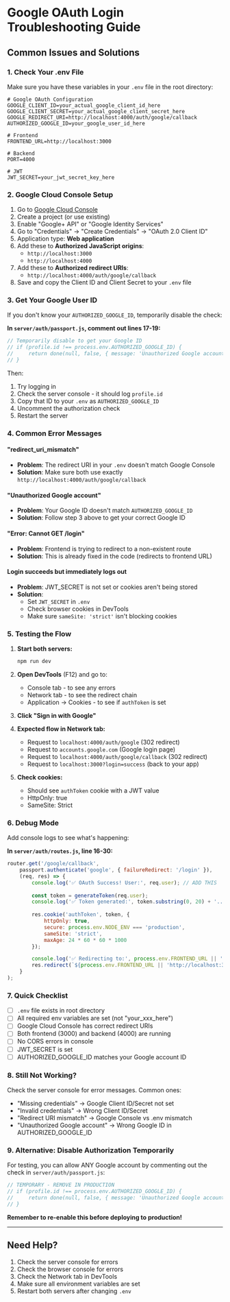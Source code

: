 # Google OAuth Login Troubleshooting Guide

## Common Issues and Solutions

### 1. Check Your .env File

Make sure you have these variables in your `.env` file in the root directory:

```env
# Google OAuth Configuration
GOOGLE_CLIENT_ID=your_actual_google_client_id_here
GOOGLE_CLIENT_SECRET=your_actual_google_client_secret_here
GOOGLE_REDIRECT_URI=http://localhost:4000/auth/google/callback
AUTHORIZED_GOOGLE_ID=your_google_user_id_here

# Frontend
FRONTEND_URL=http://localhost:3000

# Backend  
PORT=4000

# JWT
JWT_SECRET=your_jwt_secret_key_here
```

### 2. Google Cloud Console Setup

1. Go to [Google Cloud Console](https://console.cloud.google.com/)
2. Create a project (or use existing)
3. Enable "Google+ API" or "Google Identity Services"
4. Go to "Credentials" → "Create Credentials" → "OAuth 2.0 Client ID"
5. Application type: **Web application**
6. Add these to **Authorized JavaScript origins**:
   - `http://localhost:3000`
   - `http://localhost:4000`
7. Add these to **Authorized redirect URIs**:
   - `http://localhost:4000/auth/google/callback`
8. Save and copy the Client ID and Client Secret to your `.env` file

### 3. Get Your Google User ID

If you don't know your `AUTHORIZED_GOOGLE_ID`, temporarily disable the check:

**In `server/auth/passport.js`, comment out lines 17-19:**

```javascript
// Temporarily disable to get your Google ID
// if (profile.id !== process.env.AUTHORIZED_GOOGLE_ID) {
//     return done(null, false, { message: 'Unauthorized Google account' });
// }
```

Then:
1. Try logging in
2. Check the server console - it should log `profile.id`
3. Copy that ID to your `.env` as `AUTHORIZED_GOOGLE_ID`
4. Uncomment the authorization check
5. Restart the server

### 4. Common Error Messages

#### "redirect_uri_mismatch"
- **Problem**: The redirect URI in your `.env` doesn't match Google Console
- **Solution**: Make sure both use exactly `http://localhost:4000/auth/google/callback`

#### "Unauthorized Google account"
- **Problem**: Your Google ID doesn't match `AUTHORIZED_GOOGLE_ID`
- **Solution**: Follow step 3 above to get your correct Google ID

#### "Error: Cannot GET /login"
- **Problem**: Frontend is trying to redirect to a non-existent route
- **Solution**: This is already fixed in the code (redirects to frontend URL)

#### Login succeeds but immediately logs out
- **Problem**: JWT_SECRET is not set or cookies aren't being stored
- **Solution**: 
  - Set `JWT_SECRET` in `.env`
  - Check browser cookies in DevTools
  - Make sure `sameSite: 'strict'` isn't blocking cookies

### 5. Testing the Flow

1. **Start both servers:**
   ```bash
   npm run dev
   ```

2. **Open DevTools** (F12) and go to:
   - Console tab - to see any errors
   - Network tab - to see the redirect chain
   - Application → Cookies - to see if `authToken` is set

3. **Click "Sign in with Google"**

4. **Expected flow in Network tab:**
   - Request to `localhost:4000/auth/google` (302 redirect)
   - Request to `accounts.google.com` (Google login page)
   - Request to `localhost:4000/auth/google/callback` (302 redirect)
   - Request to `localhost:3000?login=success` (back to your app)

5. **Check cookies:**
   - Should see `authToken` cookie with a JWT value
   - HttpOnly: true
   - SameSite: Strict

### 6. Debug Mode

Add console logs to see what's happening:

**In `server/auth/routes.js`, line 16-30:**
```javascript
router.get('/google/callback',
    passport.authenticate('google', { failureRedirect: '/login' }),
    (req, res) => {
        console.log('✅ OAuth Success! User:', req.user); // ADD THIS
        
        const token = generateToken(req.user);
        console.log('✅ Token generated:', token.substring(0, 20) + '...'); // ADD THIS
        
        res.cookie('authToken', token, {
            httpOnly: true,
            secure: process.env.NODE_ENV === 'production',
            sameSite: 'strict',
            maxAge: 24 * 60 * 60 * 1000
        });

        console.log('✅ Redirecting to:', process.env.FRONTEND_URL || 'http://localhost:3000'); // ADD THIS
        res.redirect(`${process.env.FRONTEND_URL || 'http://localhost:3000'}?login=success`);
    }
);
```

### 7. Quick Checklist

- [ ] `.env` file exists in root directory
- [ ] All required env variables are set (not "your_xxx_here")
- [ ] Google Cloud Console has correct redirect URIs
- [ ] Both frontend (3000) and backend (4000) are running
- [ ] No CORS errors in console
- [ ] JWT_SECRET is set
- [ ] AUTHORIZED_GOOGLE_ID matches your Google account ID

### 8. Still Not Working?

Check the server console for error messages. Common ones:
- "Missing credentials" → Google Client ID/Secret not set
- "Invalid credentials" → Wrong Client ID/Secret
- "Redirect URI mismatch" → Google Console vs .env mismatch
- "Unauthorized Google account" → Wrong Google ID in AUTHORIZED_GOOGLE_ID

### 9. Alternative: Disable Authorization Temporarily

For testing, you can allow ANY Google account by commenting out the check in `server/auth/passport.js`:

```javascript
// TEMPORARY - REMOVE IN PRODUCTION
// if (profile.id !== process.env.AUTHORIZED_GOOGLE_ID) {
//     return done(null, false, { message: 'Unauthorized Google account' });
// }
```

**Remember to re-enable this before deploying to production!**

---

## Need Help?

1. Check the server console for errors
2. Check the browser console for errors
3. Check the Network tab in DevTools
4. Make sure all environment variables are set
5. Restart both servers after changing `.env`


